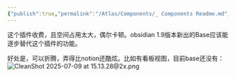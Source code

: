 ```yaml
---
{"publish":true,"permalink":"/Atlas/Components/_ Components Readme.md","created":"2025-07-08T21:50:43.809+08:00","modified":"2025-08-15T21:59:56.435+08:00","cssclasses":""}
---
```



这个插件收费，且空间占用太大，偶尔卡顿。obsidian 1.9版本新出的Base应该能逐步替代这个插件的功能。

好处是，可以折腾，弄得比notion还酷炫。比如有看板视图，目前base还没有：
![CleanShot 2025-07-09 at 15.13.28@2x.png](https://pub-pic.oldwinter.top/2025/07/d7e6f2e1cb071b81f61f7bdd75243357.png)
